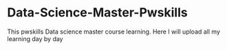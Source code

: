 # Data-Science-Master-Pwskills
This pwskills  Data science master course learning. Here I will upload all my learning day by day
